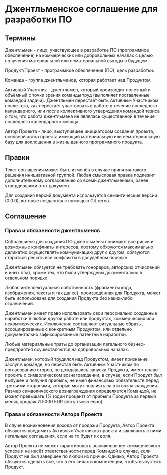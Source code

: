 # Джентльменское соглашение для разработки ПО

## Термины

Джентльмен - лицо, участвующее в разработке ПО (программное обеспечение) на коммерческих или добровольных началах с целью получения материальной или нематериальной выгоды в будущем.

Продукт/Проект - программное обеспечение (ПО), цель разработки.

Команда - группа джентльменов, которая работает над Продуктом.

Активный Участник - джентльмен, который производит полезный и объёмный с точки зрения команды труд (выполняет поставленные командой задачи). Джентльмен перестаёт быть Активным Участником после того, как перестаёт участвовать в работе в течение последнего календарного, или после коллективного утверждения командой тезиса о том, что работа джентльмена не являлась существенной в течение последнего календарного месяца.

Автор Проекта - лицо, выступившее инициатором создания проекта, основной автор проекта,имеющий материальную или нематериальную базу для воплощения в жизнь данного программного продукта.

## Правки

Текст соглашения может быть изменён в случае принятия такого решения инициативной группой. Любая смысловая правка подлежит дополнительному согласованию со всеми джентльменами, ранее утвердившими этот документ.

Для создания версий документа используется семантические версии (0.0.0), которые создаются с помощью Git тегов.

## Соглашение

### Права и обязанности джентльменов

Собравшиеся для создания ПО джентльмены понимают все риски и возможные конфликты интересов, поэтому обязуются максимально деликатно осуществлять коммуникацию друг с другом, обязуются стараться решать все конфликты в досудебном порядке.

Джентльмен обязуется не требовать гонораров, авторских отчислений и иных плат, кроме тех, что были утверждены документально в отдельном порядке.

Любая интеллектуальная собственность (фрагменты кода, изображения, тексты и так далее), произведённая для Продукта, может быть использована для создания Продукта без каких-либо ограничений.

Джентльмен имеет право использовать свои персонально созданные наработки в любой другой работе или продуктах, коммерческих или некоммерческих. Исключение составляют визуальные образы, ассоциированные с конкретным Продуктом, или отдельно документально зафиксированные патентные наработки.

Любые материальные траты до организации легального бизнес-предприятия осуществляются на добровольных началах.

Джентльмен, который трудился над Продуктом, имеет признание заслуг в команде, но перестал быть Активным Участником по согласованию сторон, не дождавшись запуска Продукта, имеет право просить о символическом вознаграждении, в случае, если Продукт был выпущен и получил прибыль, не имея финансовых обязательств перед третьими сторонами, которые могут повлиять на эти вознаграждения. Размер символического вознаграждения определяется Командой, не может превышать 1% (один процент) от прибыли Продукта за первый месяц продаж И 5000 EUR (пять тысяч евро).

### Права и обязанности Автора Проекта

В случе возникновения дохода от продажи Продукта, Автор Проекта обязуется уведомить Активных Участников проекта и заключить с ними легальные соглашения, если на то будет их воля.

Автор Проекта не может гарантировать возникновение коммерческого успеха и не несёт ответственности перед Командой в случае, если Продукт не был завершён по любой из причин. Однако, Автор Проекта обязуется сделать всё, что в его силах и компетенции, чтобы выпустить Продукт.
